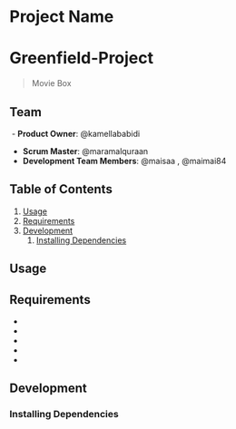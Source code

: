# Project Name
# Greenfield-Project
> Movie Box

## Team
  - __Product Owner__: @kamellababidi
  - __Scrum Master__: @maramalquraan
  - __Development Team Members__: @maisaa , @maimai84

## Table of Contents

1. [Usage](#Usage)
2. [Requirements](#requirements)
3. [Development](#development)
    1. [Installing Dependencies](#installing-dependencies)


## Usage

 


## Requirements

- 
- 
- 
- 
- 

## Development

### Installing Dependencies
